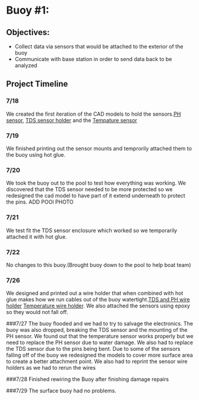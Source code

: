 # Buoy #1:
## Objectives:
* Collect data via sensors that would be attached to the exterior of the buoy
* Communicate with base station in order to send data back to be analyzed

## Project Timeline

### 7/18
We created the first iteration of the CAD models to hold the sensors.[PH sensor](https://cad.onshape.com/documents/ea41564105b61a12bdf0fd28/w/d3fdfa1f7d79284eb63dc095/e/69df08fe40578d68010a607e), [TDS sensor holder](https://cad.onshape.com/documents/0d5282bba14a224c1724f533/w/94f34ff72025ca8cc00cb65f/e/ccd35523a7df853023de6571) and the [Tempature sensor](https://cad.onshape.com/documents/50829009a772264103478846/w/c708d828623270150ef75e4e/e/50d666d81c3724e23ea0e39a?renderMode=0&uiState=62ebf43992bb0f3bc595ef23/)

### 7/19
We finished printing out the sensor mounts and temprorily attached them to the buoy using hot glue.

### 7/20 
We took the buoy out to the pool to test how everything was working. We discovered that the TDS sensor needed to be more protected so we redesigned the cad model to have part of it extend underneath to protect the pins. ADD POOl PHOTO

### 7/21
We test fit the TDS sensor enclosure which worked so we temporarily attached it with hot glue.

### 7/22 
No changes to this buoy.(Brought buoy down to the pool to help boat team)

### 7/26
We designed and printed out a wire holder that when combined with hot glue makes how we run cables out of the buoy watertight.[TDS and PH wire holder](https://cad.onshape.com/documents/e784ea0fa94fbc70d4efa87f/w/58f1957ea31cdb04b8e44ff0/e/aa3c104410f8dd82f052ff10?renderMode=0&uiState=62e8186388345e1eae367053) [Temperature wire holder](https://cad.onshape.com/documents/c1e1077623cafe5e9a5d7832/w/577200b50c6ec7e4d29fced9/e/af7030dff21ce8a0d2977259?renderMode=0&uiState=62e818b192bb0f3bc58ca428). We also attached the sensors using epoxy so they would not fall off.

###7/27
The buoy flooded and we had to try to salvage the electronics. The buoy was also dropped, breaking the TDS sensor and the mounting of the PH sensor. We found out that the temperature sensor works properly but we need to replace the PH sensor due to water damage. We also had to replace the TDS sensor due to the pins being bent. Due to some of the sensors falling off of the buoy we redesigned the models to cover more surface area to create a better attachment point. We also had to reprint the sensor wire holders as we had to rerun the wires

###7/28
Finished rewiring the Buoy after finishing damage repairs

###7/29
The surface buoy had no problems.
